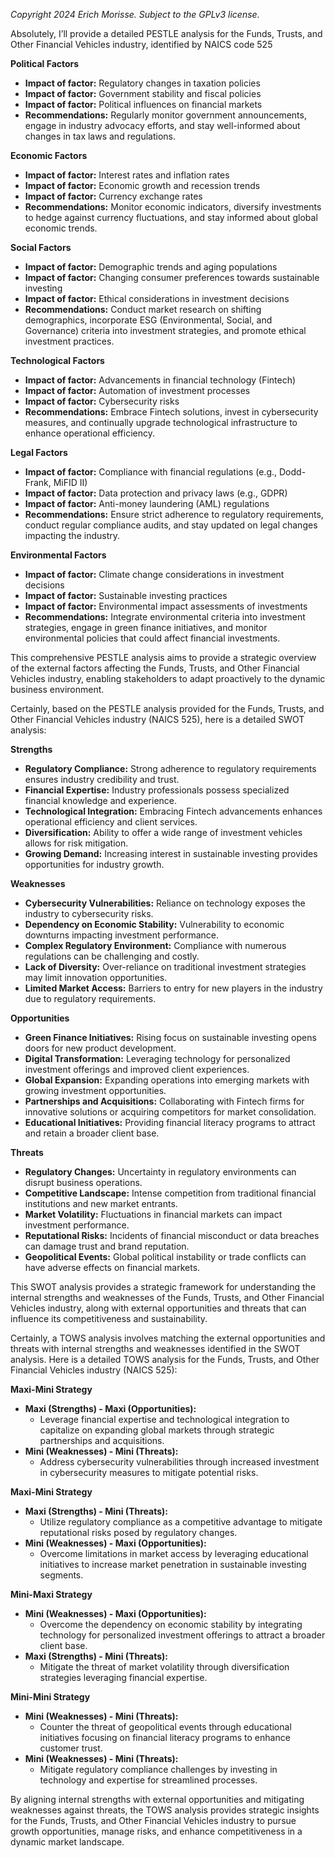 *Copyright 2024 Erich Morisse.  Subject to the GPLv3 license.*


Absolutely, I’ll provide a detailed PESTLE analysis for the Funds, Trusts, and Other Financial Vehicles industry, identified by NAICS code 525

**Political Factors**
- **Impact of factor:** Regulatory changes in taxation policies
- **Impact of factor:** Government stability and fiscal policies
- **Impact of factor:** Political influences on financial markets
- **Recommendations:** Regularly monitor government announcements, engage in industry advocacy efforts, and stay well-informed about changes in tax laws and regulations.

**Economic Factors**
- **Impact of factor:** Interest rates and inflation rates
- **Impact of factor:** Economic growth and recession trends
- **Impact of factor:** Currency exchange rates
- **Recommendations:** Monitor economic indicators, diversify investments to hedge against currency fluctuations, and stay informed about global economic trends.

**Social Factors**
- **Impact of factor:** Demographic trends and aging populations
- **Impact of factor:** Changing consumer preferences towards sustainable investing
- **Impact of factor:** Ethical considerations in investment decisions
- **Recommendations:** Conduct market research on shifting demographics, incorporate ESG (Environmental, Social, and Governance) criteria into investment strategies, and promote ethical investment practices.

**Technological Factors**
- **Impact of factor:** Advancements in financial technology (Fintech)
- **Impact of factor:** Automation of investment processes
- **Impact of factor:** Cybersecurity risks
- **Recommendations:** Embrace Fintech solutions, invest in cybersecurity measures, and continually upgrade technological infrastructure to enhance operational efficiency.

**Legal Factors**
- **Impact of factor:** Compliance with financial regulations (e.g., Dodd-Frank, MiFID II)
- **Impact of factor:** Data protection and privacy laws (e.g., GDPR)
- **Impact of factor:** Anti-money laundering (AML) regulations
- **Recommendations:** Ensure strict adherence to regulatory requirements, conduct regular compliance audits, and stay updated on legal changes impacting the industry.

**Environmental Factors**
- **Impact of factor:** Climate change considerations in investment decisions
- **Impact of factor:** Sustainable investing practices
- **Impact of factor:** Environmental impact assessments of investments
- **Recommendations:** Integrate environmental criteria into investment strategies, engage in green finance initiatives, and monitor environmental policies that could affect financial investments.

This comprehensive PESTLE analysis aims to provide a strategic overview of the external factors affecting the Funds, Trusts, and Other Financial Vehicles industry, enabling stakeholders to adapt proactively to the dynamic business environment.

Certainly, based on the PESTLE analysis provided for the Funds, Trusts, and Other Financial Vehicles industry (NAICS 525), here is a detailed SWOT analysis:

**Strengths**
- **Regulatory Compliance:** Strong adherence to regulatory requirements ensures industry credibility and trust.
- **Financial Expertise:** Industry professionals possess specialized financial knowledge and experience.
- **Technological Integration:** Embracing Fintech advancements enhances operational efficiency and client services.
- **Diversification:** Ability to offer a wide range of investment vehicles allows for risk mitigation.
- **Growing Demand:** Increasing interest in sustainable investing provides opportunities for industry growth.

**Weaknesses**
- **Cybersecurity Vulnerabilities:** Reliance on technology exposes the industry to cybersecurity risks.
- **Dependency on Economic Stability:** Vulnerability to economic downturns impacting investment performance.
- **Complex Regulatory Environment:** Compliance with numerous regulations can be challenging and costly.
- **Lack of Diversity:** Over-reliance on traditional investment strategies may limit innovation opportunities.
- **Limited Market Access:** Barriers to entry for new players in the industry due to regulatory requirements.

**Opportunities**
- **Green Finance Initiatives:** Rising focus on sustainable investing opens doors for new product development.
- **Digital Transformation:** Leveraging technology for personalized investment offerings and improved client experiences.
- **Global Expansion:** Expanding operations into emerging markets with growing investment opportunities.
- **Partnerships and Acquisitions:** Collaborating with Fintech firms for innovative solutions or acquiring competitors for market consolidation.
- **Educational Initiatives:** Providing financial literacy programs to attract and retain a broader client base.

**Threats**
- **Regulatory Changes:** Uncertainty in regulatory environments can disrupt business operations.
- **Competitive Landscape:** Intense competition from traditional financial institutions and new market entrants.
- **Market Volatility:** Fluctuations in financial markets can impact investment performance.
- **Reputational Risks:** Incidents of financial misconduct or data breaches can damage trust and brand reputation.
- **Geopolitical Events:** Global political instability or trade conflicts can have adverse effects on financial markets.

This SWOT analysis provides a strategic framework for understanding the internal strengths and weaknesses of the Funds, Trusts, and Other Financial Vehicles industry, along with external opportunities and threats that can influence its competitiveness and sustainability.

Certainly, a TOWS analysis involves matching the external opportunities and threats with internal strengths and weaknesses identified in the SWOT analysis. Here is a detailed TOWS analysis for the Funds, Trusts, and Other Financial Vehicles industry (NAICS 525):

**Maxi-Mini Strategy**
- **Maxi (Strengths) - Maxi (Opportunities):**
  - Leverage financial expertise and technological integration to capitalize on expanding global markets through strategic partnerships and acquisitions.
- **Mini (Weaknesses) - Mini (Threats):**
  - Address cybersecurity vulnerabilities through increased investment in cybersecurity measures to mitigate potential risks.

**Maxi-Mini Strategy**
- **Maxi (Strengths) - Mini (Threats):**
  - Utilize regulatory compliance as a competitive advantage to mitigate reputational risks posed by regulatory changes.
- **Mini (Weaknesses) - Maxi (Opportunities):**
  - Overcome limitations in market access by leveraging educational initiatives to increase market penetration in sustainable investing segments.

**Mini-Maxi Strategy**
- **Mini (Weaknesses) - Maxi (Opportunities):**
  - Overcome the dependency on economic stability by integrating technology for personalized investment offerings to attract a broader client base.
- **Maxi (Strengths) - Mini (Threats):**
  - Mitigate the threat of market volatility through diversification strategies leveraging financial expertise.

**Mini-Mini Strategy**
- **Mini (Weaknesses) - Mini (Threats):**
  - Counter the threat of geopolitical events through educational initiatives focusing on financial literacy programs to enhance customer trust.
- **Mini (Weaknesses) - Mini (Threats):**
  - Mitigate regulatory compliance challenges by investing in technology and expertise for streamlined processes.

By aligning internal strengths with external opportunities and mitigating weaknesses against threats, the TOWS analysis provides strategic insights for the Funds, Trusts, and Other Financial Vehicles industry to pursue growth opportunities, manage risks, and enhance competitiveness in a dynamic market landscape.

